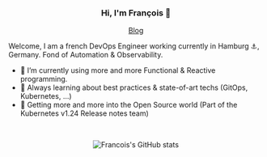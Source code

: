 <h3 align=center>Hi, I'm François 👋</h3>

<p align="center">
  <a href="https://lepape.me/blog">Blog</a> 
</p>

<!-- Lets keep it simple
[![Francois StackOverflow](https://stackoverflow-badge.herokuapp.com/api/StackOverflowBadge/9967831)](https://stackoverflow.com/users/9967831/hamiltonpharmd)
![Docker](https://img.shields.io/badge/-Docker-black?style=flat-square&logo=docker)
![Kubernetes](https://img.shields.io/badge/-Kubernetes-black?style=flat-square&logo=kubernetes)
-->

Welcome, I am a french DevOps Engineer working currently in Hamburg ⚓, Germany. Fond of Automation & Observability.

- 🌱 I’m currently using more and more Functional & Reactive programming.
- 🐋 Always learning about best practices & state-of-art techs (GitOps, Kubernetes, ...)
- 🚀 Getting more and more into the Open Source world (Part of the Kubernetes v1.24 Release notes team)

<br/> 

<p align="center"> <img src="https://github-readme-stats.vercel.app/api?username=Lp-Francois&show_icons=true&count_private=true)](https://github.com/Lp-Francois/github-readme-stats" alt="Francois's GitHub stats" />
